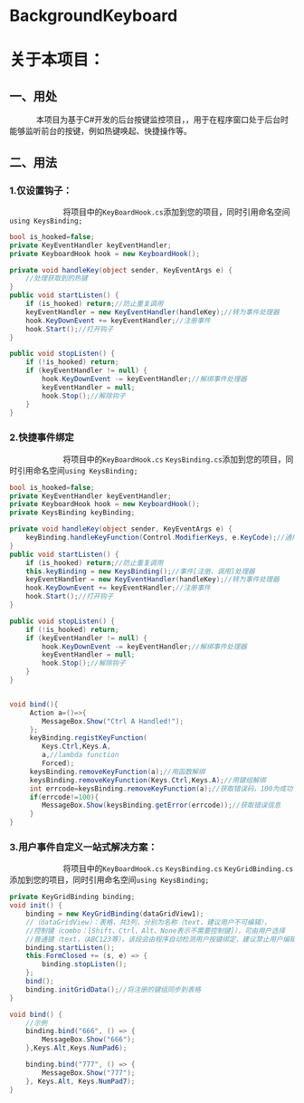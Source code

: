 # BackgroundKeyboard

# 关于本项目：

## 一、用处

            本项目为基于C#开发的后台按键监控项目，，用于在程序窗口处于后台时能够监听前台的按键，例如热键唤起、快捷操作等。

## 二、用法

### 1.仅设置钩子：

                        将项目中的`KeyBoardHook.cs`添加到您的项目，同时引用命名空间`using KeysBinding;`

```csharp
bool is_hooked=false;
private KeyEventHandler keyEventHandler;
private KeyboardHook hook = new KeyboardHook();

private void handleKey(object sender, KeyEventArgs e) {
    //处理获取到的热键
}
public void startListen() {
    if (is_hooked) return;//防止重复调用
    keyEventHandler = new KeyEventHandler(handleKey);//转为事件处理器
    hook.KeyDownEvent += keyEventHandler;//注册事件
    hook.Start();//打开钩子
}

public void stopListen() {
    if (!is_hooked) return;
    if (keyEventHandler != null) {
        hook.KeyDownEvent -= keyEventHandler;//解绑事件处理器
        keyEventHandler = null;
        hook.Stop();//解除钩子
    }
}                        
```

### 2.快捷事件绑定

                        将项目中的`KeyBoardHook.cs` `KeysBinding.cs`添加到您的项目，同时引用命名空间`using KeysBinding;`

```csharp
bool is_hooked=false;
private KeyEventHandler keyEventHandler;
private KeyboardHook hook = new KeyboardHook();
private KeysBinding keyBinding;

private void handleKey(object sender, KeyEventArgs e) {
    keyBinding.handleKeyFunction(Control.ModifierKeys, e.KeyCode);//通用事件注册处理器
}
public void startListen() {
    if (is_hooked) return;//防止重复调用
    this.keyBinding = new KeysBinding();//事件[注册、调用]处理器
    keyEventHandler = new KeyEventHandler(handleKey);//转为事件处理器
    hook.KeyDownEvent += keyEventHandler;//注册事件
    hook.Start();//打开钩子
}

public void stopListen() {
    if (!is_hooked) return;
    if (keyEventHandler != null) {
        hook.KeyDownEvent -= keyEventHandler;//解绑事件处理器
        keyEventHandler = null;
        hook.Stop();//解除钩子
    }
} 


void bind(){
     Action a=()=>{
        MessageBox.Show("Ctrl A Handled!");
     };
     keyBinding.registKeyFunction(
        Keys.Ctrl,Keys.A,
        a,//lambda function
        Forced);
     keysBinding.removeKeyFunction(a);//用函数解绑
     keysBinding.removeKeyFunction(Keys.Ctrl,Keys.A);//用键组解绑
     int errcode=keysBinding.removeKeyFunction(a);//获取错误码，100为成功
     if(errcode!=100){
        MessageBox.Show(keysBinding.getError(errcode));//获取错误信息
     }
}
```

### 3.用户事件自定义一站式解决方案：

                        将项目中的`KeyBoardHook.cs` `KeysBinding.cs` `KeyGridBinding.cs`添加到您的项目，同时引用命名空间`using KeysBinding;`

```csharp
private KeyGridBinding binding;
void init() { 
    binding = new KeyGridBinding(dataGridView1);
    //（dataGridView）：表格，共3列，分别为名称（text，建议用户不可编辑），
    //控制键（combo：[Shift、Ctrl、Alt、None表示不需要控制键]），可由用户选择
    //普通键（text，（ABC123等），该段会由程序自动检测用户按键绑定，建议禁止用户编辑
    binding.startListen();
    this.FormClosed += (s, e) => {
        binding.stopListen();
    };
    bind();
    binding.initGridData();//将注册的键组同步到表格
}

void bind() {
    //示例
    binding.bind("666", () => {
        MessageBox.Show("666");
    },Keys.Alt,Keys.NumPad6);

    binding.bind("777", () => {
        MessageBox.Show("777");
    }, Keys.Alt, Keys.NumPad7);
}
```